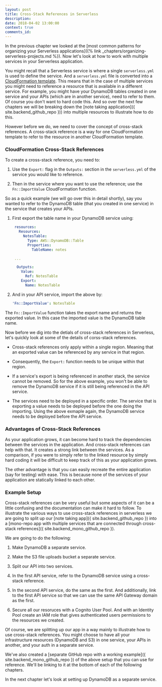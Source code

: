 ```yaml
---
layout: post
title: Cross-Stack References in Serverless
description:
date: 2018-04-02 13:00:00
context: true
comments_id: 
---
```


In the previous chapter we looked at the [most common patterns for organizing your Serverless applications]({% link _chapters/organizing-serverless-projects.md %}). Now let's look at how to work with multiple services in your Serverless application.

You might recall that a Serverless service is where a single `serverless.yml` is used to define the service. And a `serverless.yml` file is converted into a [CloudFormation template](https://aws.amazon.com/cloudformation/aws-cloudformation-templates/). This means that in the case of multiple services you might need to reference a resource that is available in a different service. For example, you might have your DynamoDB tables created in one service and your APIs (which are in another service), need to refer to them. Of course you don't want to hard code this. And so over the next few chapters we will be breaking down the [note taking application]({ site.backend_github_repo })) into multiple resources to illustrate how to do this.

However before we do, we need to cover the concept of cross-stack references. A cross-stack reference is a way for one CloudFormation template to refer to the resource in another CloudFormation template.

### CloudFormation Cross-Stack References

To create a cross-stack reference, you need to:

1. Use the `Export:` flag in the `Outputs:` section in the `serverless.yml` of the service you would like to reference.

2. Then in the service where you want to use the reference; use the `Fn::ImportValue` CloudFormation function.

So as a quick example (we will go over this in detail shortly), say you wanted to refer to the DynamoDB table (that you created in one service) in the service that creates your APIs.

1. First export the table name in your DynamoDB service using:

   ```yml
    resources:
      Resources:
        NotesTable:
          Type: AWS::DynamoDB::Table
          Properties:
            TableName: notes

    ...

     Outputs:
       Value:
         Ref: NotesTable
       Export:
         Name: NotesTable
   ```

2. And in your API service, import the above by:

   ```yml
   'Fn::ImportValue': NotesTable
   ```

The `Fn::ImportValue` function takes the export name and returns the exported value. In this case the imported value is the DynamoDB table name.

Now before we dig into the detials of cross-stack references in Serverless, let's quickly look at some of the details of corss-stack references.

- Cross-stack references only apply within a single region. Meaning that an exported value can be referenced by any service in that region.

- Consequently, the `Export:` function needs to be unique within that region.

- If a service's export is being referenced in another stack, the service cannot be removed. So for the above example, you won't be able to remove the DynamoDB service if it is still being referenced in the API service.

- The services need to be deployed in a specific order. The service that is exporting a value needs to be deployed before the one doing the importing. Using the above exmaple again, the DynamoDB service needs to be deployed before the API service.

### Advantages of Cross-Stack References

As your application grows, it can become hard to track the dependencies between the services in the application. And cross-stack references can help with that. It creates a strong link between the services. As a comparison, if you were to simply refer to the linked resource by simply hard coding it will be difficult to keep track of this as your application grows.

The other advantage is that you can easily recreate the entire application (say for testing) with ease. This is because none of the services of your application are statically linked to each other.

### Example Setup

Cross-stack references can be very useful but some aspects of it can be a little confusing and the documentation can make it hard to follow. To illustrate the various ways to use cross-stack references in serverless we are going to split up our [note taking app]({ site.backend_github_repo }) into a [mono-repo app with multiple services that are connected through cross-stack references]({ site.backend_mono_github_repo }).

We are going to do the following:

1. Make DynamoDB a separate service.

2. Make the S3 file uploads bucket a separate service.

3. Split our API into two services.

4. In the first API service, refer to the DynamoDB service using a cross-stack reference.

5. In the second API service, do the same as the first. And additionally, link to the first API service so that we can use the same API Gateway domain as the first.

6. Secure all our resoruces with a Cognito User Pool. And with an Identity Pool create an IAM role that gives authenticated users permissions to the resources we created.

Of course, we are splitting up our app in a way mainly to illustrate how to use cross-stack references. You might choose to have all your infrastructure resources (DynamoDB and S3) in one service, your APIs in another, and your auth in a separate service.

We've also created a [separate GitHub repo with a working example]({ site.backend_mono_github_repo }) of the above setup that you can use for reference. We'll be linking to it at the bottom of each of the following chapters.

In the next chapter let's look at setting up DynamoDB as a separate service.
